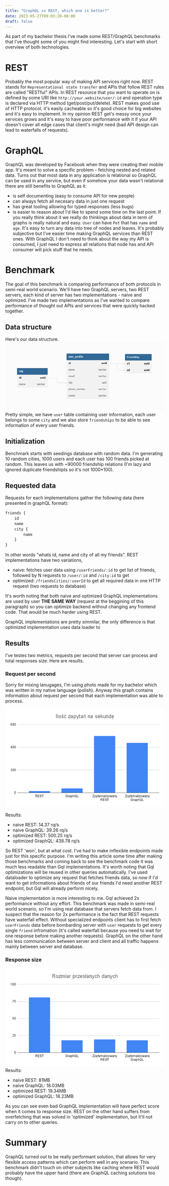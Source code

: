 ```yaml
---
title: "GraphQL vs REST, which one is better?"
date: 2023-05-27T09:03:20-08:00
draft: false
---
```

As part of my bachelor thesis I've made some REST/GraphQL benchmarks that I've thought some of you might find interesting. Let's start with short overview of both technologies.

# REST
Probably the most popular way of making API services right now. REST stands for `Representational state transfer` and APIs that follow REST rules are called "RESTful" APIs. In REST resource that you want to operate on is defined by some URI like `http://your.website/user/:id` and operation type is declared via HTTP method (get/post/put/delete). REST makes good use of HTTP protocol, it's easily cacheable so it's good choice for big websites and it's easy to implement. In my opinion REST get's messy once your services grows and it's easy to have poor performance with it if your API doesn't cover all edge cases that client's might need (bad API design can lead to waterfalls of requests).

# GraphQL
GraphQL was developed by Facebook when they were creating their mobile app. It's meant to solve a specific problem - fetching nested and related data. Turns out that most data in any application is relational so GraphQL can be used in any service, but even if somehow your data wasn't relational there are still benefits to GraphQL as it:
- is self documenting (easy to consume API for new people)
- can always fetch all necesary data in just one request
- has great tooling allowing for typed responses (less bugs)
- is easier to reason about
I'd like to spend some time on the last point. If you really think about it we really do thinkings about data in term of graphs is really natural and easy. `User` can have `Pet` that has `name` and `age`. It's easy to turn any data into tree of nodes and leaves. It's probably subjective but I've easier time making GraphQL services than REST ones. With GraphQL I don't need to think about the way my API is consumed, I just need to express all relations that node has and API consumer will pick stuff that he needs.

# Benchmark
The goal of this benchmark is comparing performance of both protocols in semi-real world scenario. We'll have two GraphQL servers, two REST servers, each kind of server has two implementations - naive and optimized. I've made two implementations as I've wanted to compare performance of thought out APIs and services that were quickly hacked together.

## Data structure
Here's our data structure.
![Data Structure](images/gql_benchmark.png)
Pretty simple, we have `user` table containing user information, each user belongs to some `city` and we also store `friendships` to be able to see information of every user friends. 

## Initialization
Benchmark starts with seedings database with random data. I'm generating 10 random cities, 1000 users and each user has 100 friends picked at random. This leaves us with ~90000 friendship relations (I'm lazy and ignored duplicate friendshipts so it's not 1000*100).

## Requested data
Requests for each implementations gather the following data (here presented in graphQL format):
```graphql
friends {
    id
    name
    city {
        name
    }
}
```
In other words "whats id, name and city of all my friends".
REST implementations have two variations, 
- naive: fetches user data using `/userFriends/:id` to get list of friends, followed by N requests to `/user/:id` and `/city:id` to get
- optimized: `/friendsCities/:userId` to get all required data in one HTTP request (two requests to database)

It's worth noting that both naive and optimized GraphQL implementations are used by user __THE SAME WAY__ (request at the beggining of this paragraph) so you can optimize backend without changing any frontend code. That would be much harder using REST.

GraphQL implementations are pretty simmilar, the only difference is that optimized implementation uses data loader to 


## Results
I've testes two metrics, requests per second that server can process and total responses size. Here are results.

### Request per second
Sorry for mixing lanugages, I'm using photo made for my bachelor which was written in my native language (polish). Anyway this graph contains information about request per second that each implementation was able to process.

![Request per second](images/req_per_second.png)

Results:
- naive REST: 14.37 rq/s
- naive GraphQL: 39.26 rq/s
- optimized REST: 500.25 rq/s
- optimized GraphQL: 438.78 rq/s

So REST 'won', but at what cost. I've had to make inflexible endpoints made just for this specific purpose. I'm writing this article some time after making those benchmarks and coming back to see the benchmark code it was much less readable than Gql implementations. It's worth noting that Gql optimizations will be reused in other queries automatically. I've used dataloader to optimize any request that fetches friends data, so now if I'd want to get informations about friends of our friends I'd need another REST endpoint, but Gql will already perform nicely.

Naive implementation is more interesting to me. Gql achieved 2x performance without any effort. This benchmark was made in semi-real world scenario, so I'm using real database that servers fetch data from. I suspect that the reason for 2x performance is the fact that REST requests have waterfall effect. Without specialized endpoints client has to first fetch `userFriends` data before bombarding server with `user` requests to get every single `friend` infromation (it's called waterfall because you need to wait for one response before making another requests). GraphQL on the other hand has less communication between server and client and all traffic happens mainly between server and database. 

### Response size

![Response size](images/req_size.png)
Results:
- naive REST: 81MB
- naive GraphQL: 18.03MB
- optimized REST: 19.34MB
- optimized GraphQL: 18.23MB

As you can see even bad GraphQL implementation will have perfect score when it comes to response size. REST on the other hand suffers from overfetching that was solved in 'optimized' implementation, but it'll not carry on to other queries.


# Summary

GraphQL turned out to be really performant solution, that allows for very flexible access patterns which can perform well in any scenario. This benchmark didn't touch on other subjects like caching where REST would probably have the upper hand (there are GraphQL caching solutions too though).